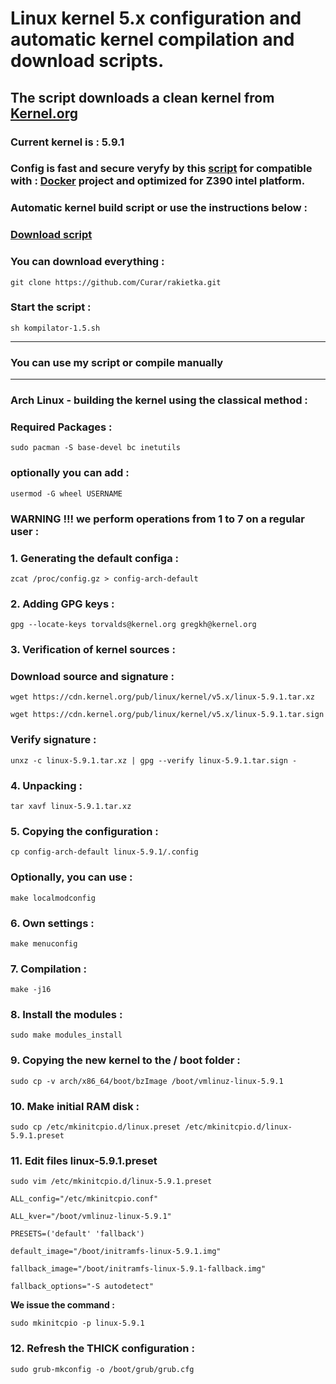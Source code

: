 
# Linux kernel 5.x configuration and automatic kernel compilation and download scripts.
## The script downloads a clean kernel from [Kernel.org](https://kernel.org)
### Current kernel is : 5.9.1
### Config is fast and secure veryfy by this [script](https://github.com/moby/moby/blob/master/contrib/check-config.sh) for compatible with : [Docker](https://docs.docker.com) project and optimized for Z390 intel platform.
### Automatic kernel build script or use the instructions below :
### [Download script](https://github.com/Curar/rakietka/releases/download/1.5/kompilator-1.5.sh)
### You can download everything :
`git clone https://github.com/Curar/rakietka.git`
### Start the script :
`sh kompilator-1.5.sh`
***
### You can use my script or compile manually
***
### Arch Linux - building the kernel using the classical method :
### Required Packages :
`sudo pacman -S base-devel bc inetutils`
### optionally you can add :
`usermod -G wheel USERNAME`
### WARNING !!! we perform operations from 1 to 7 on a regular user :
### 1. Generating the default configa :
`zcat /proc/config.gz > config-arch-default`
### 2. Adding GPG keys :
 `gpg --locate-keys torvalds@kernel.org gregkh@kernel.org`
### 3. Verification of kernel sources :
### Download source and signature :
 `wget https://cdn.kernel.org/pub/linux/kernel/v5.x/linux-5.9.1.tar.xz`

 `wget https://cdn.kernel.org/pub/linux/kernel/v5.x/linux-5.9.1.tar.sign`
### Verify signature :
 `unxz -c linux-5.9.1.tar.xz | gpg --verify linux-5.9.1.tar.sign -`
### 4. Unpacking :
 `tar xavf linux-5.9.1.tar.xz`
### 5. Copying the configuration :
 `cp config-arch-default linux-5.9.1/.config`
### Optionally, you can use :
 `make localmodconfig`
### 6. Own settings :
 `make menuconfig`
### 7. Compilation :
 `make -j16`
### 8. Install the modules :
 `sudo make modules_install`
### 9. Copying the new kernel to the / boot folder :
 `sudo cp -v arch/x86_64/boot/bzImage /boot/vmlinuz-linux-5.9.1`
### 10. Make initial RAM disk :
 `sudo cp /etc/mkinitcpio.d/linux.preset /etc/mkinitcpio.d/linux-5.9.1.preset`
### 11. Edit files linux-5.9.1.preset
 `sudo vim /etc/mkinitcpio.d/linux-5.9.1.preset`

 ```
 ALL_config="/etc/mkinitcpio.conf"

 ALL_kver="/boot/vmlinuz-linux-5.9.1"

 PRESETS=('default' 'fallback')

 default_image="/boot/initramfs-linux-5.9.1.img"

 fallback_image="/boot/initramfs-linux-5.9.1-fallback.img"

 fallback_options="-S autodetect"
 ```

**We issue the command :**

 `sudo mkinitcpio -p linux-5.9.1`

### 12. Refresh the THICK configuration :
 `sudo grub-mkconfig -o /boot/grub/grub.cfg`

